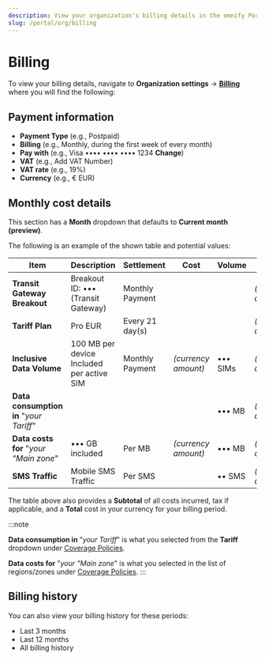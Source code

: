 ```yaml
---
description: View your organization's billing details in the emnify Portal
slug: /portal/org/billing
---
```


# Billing

To view your billing details, navigate to **Organization settings** → [**Billing**](https://portal.emnify.com/organisation-settings/billing) where you will find the following:

## Payment information

- **Payment Type** (e.g., Postpaid)
- **Billing** (e.g., Monthly, during the first week of every month)
- **Pay with** (e.g., Visa •••• •••• •••• 1234 **Change**)
- **VAT** (e.g., Add VAT Number)
- **VAT rate** (e.g., 19%)
- **Currency** (e.g., € EUR)

## Monthly cost details

This section has a **Month** dropdown that defaults to **Current month (preview)**.

The following is an example of the shown table and potential values:

| Item | Description | Settlement | Cost | Volume | Total |
| ---- | ----------- | ---------- | ---- | ------ | ----- |
| **Transit Gateway Breakout** | Breakout ID: ••• (Transit Gateway) | Monthly Payment | | | *(currency amount)* |
| **Tariff Plan** | Pro EUR | Every 21 day(s) |  | | *(currency amount)* |
| **Inclusive Data Volume** | 100 MB per device Included per active SIM | Monthly Payment | *(currency amount)* | ••• SIMs | *(currency amount)* |
| **Data consumption in** "*your Tariff*" |  |  |  | ••• MB | *(currency amount)* |
| **Data costs for** "*your "Main zone*"  | ••• GB included | Per MB | *(currency amount)* | ••• MB | *(currency amount)* |
| **SMS Traffic** | Mobile SMS Traffic | Per SMS | | •• SMS | *(currency amount)* |

The table above also provides a **Subtotal** of all costs incurred, tax if applicable, and a **Total** cost in your currency for your billing period.

:::note

**Data consumption in** "*your Tariff*" is what you selected from the **Tariff** dropdown under [Coverage Policies](https://portal.emnify.com/device-policies).

**Data costs for** "*your "Main zone*" is what you selected in the list of regions/zones under [Coverage Policies](https://portal.emnify.com/device-policies).
:::

## Billing history

You can also view your billing history for these periods:

- Last 3 months
- Last 12 months
- All billing history
